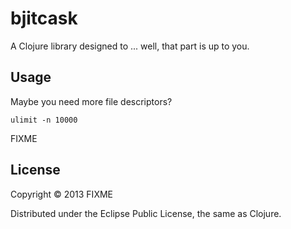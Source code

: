 # bjitcask

A Clojure library designed to ... well, that part is up to you.

## Usage

Maybe you need more file descriptors?

```
ulimit -n 10000
```

FIXME

## License

Copyright © 2013 FIXME

Distributed under the Eclipse Public License, the same as Clojure.
